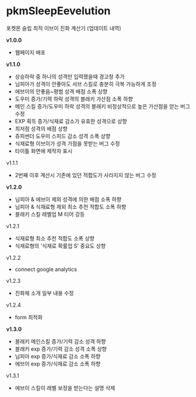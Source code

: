 # pkmSleepEevelution
포켓몬 슬립 최적 이브이 진화 계산기
(업데이트 내역)

**v1.0.0**
- 웹페이지 배포

**v1.1.0**
- 상승하락 중 하나의 성격만 입력했을때 경고창 추가
- 님피아가 성격이 안좋아도 서브 스킬로 충분히 극복 가능하게 조정
- 에브이의 안좋음~평범 성격 배점 소폭 상향
- 도우미 증가/기력 하락 성격의 블래키 가산점 소폭 하향
- 메인 스킬 증가/도우미 하락 성격의 블래키 비정상적으로 높은 가산점을 얻는 버그 수정
- EXP 획득 증가/식재료 감소가 유효한 성격으로 상향
- 최저점 성격의 배점 상향
- 쥬피썬더 도우미 스피드 감소 성격 소폭 상향
- 식재료형 이브이가 성격 가점을 못받는 버그 수정
- 타이틀 화면에 제작자 표시

v1.1.1
- 2번째 이후 계산시 기존에 있던 적합도가 사라지지 않는 버그 수정

**v1.2.0**
- 님피아 & 에브이 제외 성격에 의한 배점 소폭 하향
- 님피아 & 식재료형 제외 최소 추천 적합도 소폭 하향
- 블래키 스킬 레벨업 M 티어 강등 

v1.2.1
- 식재료형 최소 추천 적합도 소폭 상향
- 식재료형의 '식재료 확률업 S' 중요도 상향

v1.2.2
- connect google analytics

v1.2.3
- 진화체 소개 일부 내용 수정

v1.2.4
- form 최적화

**v1.3.0**
- 블래키 메인스킬 증가/기력 감소 성격 하향
- 블래키 exp 증가/기력 감소 성격 소폭 상향
- 님피아 exp 증가/식재료 감소 소폭 하향
- 에브이 exp 증가/식재료 감소 소폭 하향

v1.3.1
- 에브이 스킬이 레벨 보정을 받는다는 설명 삭제